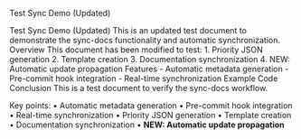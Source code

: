 Test Sync Demo (Updated)

Test Sync Demo (Updated) This is an updated test document to demonstrate the sync-docs functionality and automatic synchronization. Overview This document has been modified to test: 1. Priority JSON generation 2. Template creation   3. Documentation synchronization 4. NEW: Automatic update propagation Features - Automatic metadata generation - Pre-commit hook integration - Real-time synchronization Example Code Conclusion This is a test document to verify the sync-docs workflow.

Key points:
• Automatic metadata generation
• Pre-commit hook integration
• Real-time synchronization
• Priority JSON generation
• Template creation
• Documentation synchronization
• **NEW: Automatic update propagation**